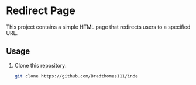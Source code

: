 # Redirect Page

This project contains a simple HTML page that redirects users to a specified URL.

## Usage

1. Clone this repository:
   ```bash
   git clone https://github.com/Bradthomas111/inde
